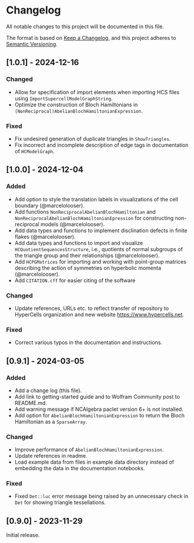 # Changelog

All notable changes to this project will be documented in this file.

The format is based on [Keep a Changelog](https://keepachangelog.com/en/1.1.0/),
and this project adheres to [Semantic Versioning](https://semver.org/spec/v2.0.0.html).

## [1.0.1] - 2024-12-16

### Changed
- Allow for specification of import elements when importing HCS files using `ImportSupercellModelGraphString`.
- Optimize the construction of Bloch Hamiltonians in `(NonReciprocal)AbelianBlochHamiltonianExpression`.
  
### Fixed
- Fix undesired generation of duplicate triangles in `ShowTriangles`.
- Fix incorrect and incomplete description of edge tags in documentation of `HCModelGraph`.

## [1.0.0] - 2024-12-04

### Added
- Add option to style the translation labels in visualizations of the cell boundary (@marcelolooser).
- Add functions `NonReciprocalAbelianBlochHamiltonian` and
`NonReciprocalAbelianBlochHamiltonianEpression` for constructing non-reciprocal models (@marcelolooser).
- Add data types and functions to implement disclination defects in finite flakes (@marcelolooser).
- Add data types and functions to import and visualize `HCQuotientSequencesStructure`,
i.e., quotients of normal subgroups of the triangle group and their relationships (@marcelolooser).
- Add `HCPGMatrices` for importing and working with point-group matrices describing the
action of symmetries on hyperbolic momenta (@marcelolooser).
- Add `CITATION.cff` for easier citing of the software

### Changed
- Update references, URLs etc. to reflect transfer of repository to HyperCells organization and new website https://www.hypercells.net.

### Fixed
- Correct various typos in the documentation and instructions.

## [0.9.1] - 2024-03-05

### Added
- Add a change log (this file).
- Add link to getting-started guide and to Wolfram Community post to README.md.
- Add warning message if NCAlgebra paclet version 6+ is not installed.
- Add option for `AbelianBlochHamiltonianExpression` to return the Bloch Hamiltonian as a
`SparseArray`.

### Changed
- Improve performance of `AbelianBlochHamiltonianExpression`.
- Update references in readme.
- Load example data from files in example data directory instead of embedding the data
in the documentation notebooks.

### Fixed
- Fixed `Det::luc` error message being raised by an unnecessary check in `Det` for
showing triangle tessellations.


## [0.9.0] - 2023-11-29

Initial release.